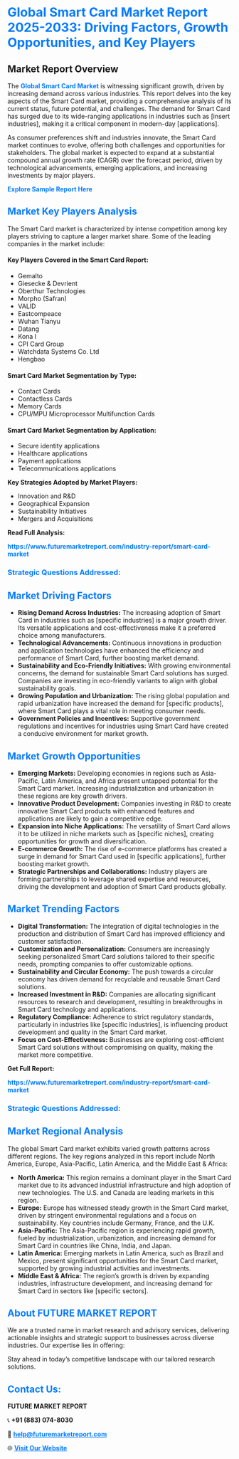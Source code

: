 <h1 style="color: #007BFF;">Global Smart Card Market Report 2025-2033: Driving Factors, Growth Opportunities, and Key Players</h1>

<section id="overview">
<h2>Market Report Overview</h2>
<p>The <a href="https://www.futuremarketreport.com/industry-report/smart-card-market" style="color: #007BFF; text-decoration: none;"><strong>Global Smart Card Market</strong></a> is witnessing significant growth, driven by increasing demand across various industries. This report delves into the key aspects of the Smart Card market, providing a comprehensive analysis of its current status, future potential, and challenges. The demand for Smart Card has surged due to its wide-ranging applications in industries such as [insert industries], making it a critical component in modern-day [applications].</p>
<p>As consumer preferences shift and industries innovate, the Smart Card market continues to evolve, offering both challenges and opportunities for stakeholders. The global market is expected to expand at a substantial compound annual growth rate (CAGR) over the forecast period, driven by technological advancements, emerging applications, and increasing investments by major players.</p>
</section>

<section id="overview">
<p><a href="https://www.futuremarketreport.com/request-sample/reportId=61037" style="color: #007BFF; text-decoration: none;"><strong>Explore Sample Report Here</strong></a></p>
</section>

<section id="key-players">
<h2 style="color: #007BFF;">Market Key Players Analysis</h2>
<p>The Smart Card market is characterized by intense competition among key players striving to capture a larger market share. Some of the leading companies in the market include:</p>
<h4>Key Players Covered in the Smart Card Report:</h4>
<ul><li>Gemalto</li><li>Giesecke &amp; Devrient</li><li>Oberthur Technologies</li><li>Morpho (Safran)</li><li>VALID</li><li>Eastcompeace</li><li>Wuhan Tianyu</li><li>Datang</li><li>Kona I</li><li>CPI Card Group</li><li>Watchdata Systems Co. Ltd</li><li>Hengbao</li></ul>
<h4>Smart Card Market Segmentation by Type:</h4>
<ul><li>Contact Cards</li><li>Contactless Cards</li><li>Memory Cards</li><li>CPU/MPU Microprocessor Multifunction Cards</li></ul>

<h4>Smart Card Market Segmentation by Application:</h4>
<ul><li>Secure identity applications</li><li>Healthcare applications</li><li>Payment applications</li><li>Telecommunications applications</li></ul>
<p><strong>Key Strategies Adopted by Market Players:</strong></p>
<ul>
<li>Innovation and R&D</li>
<li>Geographical Expansion</li>
<li>Sustainability Initiatives</li>
<li>Mergers and Acquisitions</li>
</ul>
</section>

<section>
<p><strong>Read Full Analysis: </strong></p><a href="https://www.futuremarketreport.com/industry-report/smart-card-market" style="color: #007BFF; text-decoration: none;"><strong>https://www.futuremarketreport.com/industry-report/smart-card-market</strong></a>
<h3 style="color: #007BFF;">Strategic Questions Addressed:</h3>
</section>

<section id="driving-factors">
<h2 style="color: #007BFF;">Market Driving Factors</h2>
<ul>
<li><strong>Rising Demand Across Industries:</strong> The increasing adoption of Smart Card in industries such as [specific industries] is a major growth driver. Its versatile applications and cost-effectiveness make it a preferred choice among manufacturers.</li>
<li><strong>Technological Advancements:</strong> Continuous innovations in production and application technologies have enhanced the efficiency and performance of Smart Card, further boosting market demand.</li>
<li><strong>Sustainability and Eco-Friendly Initiatives:</strong> With growing environmental concerns, the demand for sustainable Smart Card solutions has surged. Companies are investing in eco-friendly variants to align with global sustainability goals.</li>
<li><strong>Growing Population and Urbanization:</strong> The rising global population and rapid urbanization have increased the demand for [specific products], where Smart Card plays a vital role in meeting consumer needs.</li>
<li><strong>Government Policies and Incentives:</strong> Supportive government regulations and incentives for industries using Smart Card have created a conducive environment for market growth.</li>
</ul>
</section>

<section id="growth-opportunities">
<h2 style="color: #007BFF;">Market Growth Opportunities</h2>
<ul>
<li><strong>Emerging Markets:</strong> Developing economies in regions such as Asia-Pacific, Latin America, and Africa present untapped potential for the Smart Card market. Increasing industrialization and urbanization in these regions are key growth drivers.</li>
<li><strong>Innovative Product Development:</strong> Companies investing in R&D to create innovative Smart Card products with enhanced features and applications are likely to gain a competitive edge.</li>
<li><strong>Expansion into Niche Applications:</strong> The versatility of Smart Card allows it to be utilized in niche markets such as [specific niches], creating opportunities for growth and diversification.</li>
<li><strong>E-commerce Growth:</strong> The rise of e-commerce platforms has created a surge in demand for Smart Card used in [specific applications], further boosting market growth.</li>
<li><strong>Strategic Partnerships and Collaborations:</strong> Industry players are forming partnerships to leverage shared expertise and resources, driving the development and adoption of Smart Card products globally.</li>
</ul>
</section>

<section id="trending-factors">
<h2 style="color: #007BFF;">Market Trending Factors</h2>
<ul>
<li><strong>Digital Transformation:</strong> The integration of digital technologies in the production and distribution of Smart Card has improved efficiency and customer satisfaction.</li>
<li><strong>Customization and Personalization:</strong> Consumers are increasingly seeking personalized Smart Card solutions tailored to their specific needs, prompting companies to offer customizable options.</li>
<li><strong>Sustainability and Circular Economy:</strong> The push towards a circular economy has driven demand for recyclable and reusable Smart Card solutions.</li>
<li><strong>Increased Investment in R&D:</strong> Companies are allocating significant resources to research and development, resulting in breakthroughs in Smart Card technology and applications.</li>
<li><strong>Regulatory Compliance:</strong> Adherence to strict regulatory standards, particularly in industries like [specific industries], is influencing product development and quality in the Smart Card market.</li>
<li><strong>Focus on Cost-Effectiveness:</strong> Businesses are exploring cost-efficient Smart Card solutions without compromising on quality, making the market more competitive.</li>
</ul>
</section>

<section>
<p><strong>Get Full Report: </strong></p><a href="https://www.futuremarketreport.com/industry-report/smart-card-market" style="color: #007BFF; text-decoration: none;"><strong>https://www.futuremarketreport.com/industry-report/smart-card-market</strong></a>
<h3 style="color: #007BFF;">Strategic Questions Addressed:</h3>
</section>


<section id="regional-analysis">
<h2 style="color: #007BFF;">Market Regional Analysis</h2>
<p>The global Smart Card market exhibits varied growth patterns across different regions. The key regions analyzed in this report include North America, Europe, Asia-Pacific, Latin America, and the Middle East & Africa:</p>
<ul>
<li><strong>North America:</strong> This region remains a dominant player in the Smart Card market due to its advanced industrial infrastructure and high adoption of new technologies. The U.S. and Canada are leading markets in this region.</li>
<li><strong>Europe:</strong> Europe has witnessed steady growth in the Smart Card market, driven by stringent environmental regulations and a focus on sustainability. Key countries include Germany, France, and the U.K.</li>
<li><strong>Asia-Pacific:</strong> The Asia-Pacific region is experiencing rapid growth, fueled by industrialization, urbanization, and increasing demand for Smart Card in countries like China, India, and Japan.</li>
<li><strong>Latin America:</strong> Emerging markets in Latin America, such as Brazil and Mexico, present significant opportunities for the Smart Card market, supported by growing industrial activities and investments.</li>
<li><strong>Middle East & Africa:</strong> The region’s growth is driven by expanding industries, infrastructure development, and increasing demand for Smart Card in sectors like [specific sectors].</li>
</ul>
</section>

<footer>
<h2 style="color: #007BFF;">About FUTURE MARKET REPORT</h2>
<p>We are a trusted name in market research and advisory services, delivering actionable insights and strategic support to businesses across diverse industries. Our expertise lies in offering:</p>

<p>Stay ahead in today’s competitive landscape with our tailored research solutions.</p>

<h2 style="color: #007BFF;">Contact Us:</h2>
<p><strong>FUTURE MARKET REPORT</strong></p>
<p>📞 <strong>+91 (883) 074-8030</strong></p>
<p>📧 <strong><a href="mailto:help@futuremarketreport.com" style="color: #007BFF;">help@futuremarketreport.com</a></strong></p>
<p>🌐 <strong><a href="https://www.futuremarketreport.com/" style="color: #007BFF;">Visit Our Website</a></strong></p>
</footer>